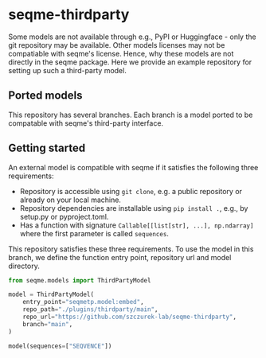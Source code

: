 # seqme-thirdparty

Some models are not available through e.g., PyPI or Huggingface - only the git repository may be available. Other models licenses may not be compatiable with seqme's license. Hence, why these models are not directly in the seqme package. Here we provide an example repository for setting up such a third-party model.

## Ported models

This repository has several branches. Each branch is a model ported to be compatable with seqme's third-party interface.

## Getting started

An external model is compatible with seqme if it satisfies the following three requirements:

- Repository is accessible using `git clone`, e.g. a public repository or already on your local machine.
- Repository dependencies are installable using `pip install .`, e.g., by setup.py or pyproject.toml.
- Has a function with signature `Callable[[list[str], ...], np.ndarray]` where the first parameter is called `sequences`.

This repository satisfies these three requirements. To use the model in this branch, we define the function entry point, repository url and model directory.

```python
from seqme.models import ThirdPartyModel

model = ThirdPartyModel(
    entry_point="seqmetp.model:embed",
    repo_path="./plugins/thirdparty/main",
    repo_url="https://github.com/szczurek-lab/seqme-thirdparty",
    branch="main",
)

model(sequences=["SEQVENCE"])
```
